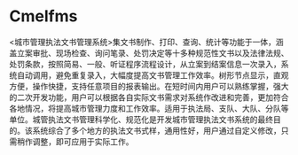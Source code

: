 # Cmelfms
 <城市管理执法文书管理系统>集文书制作、打印、查询、统计等功能于一体，涵盖立案审批、现场检查、询问笔录、处罚决定等十多种规范性文书以及法律法规、处罚条款，按照简易、一般、听证程序流程设计，从立案到结案信息一次录入，系统自动调用，避免重复录入，大幅度提高文书管理工作效率。树形节点显示，直观方便，操作快捷，支持任意项目的报表输出。在短时间内用户可以熟练掌握，强大的二次开发功能，用户可以根据各自实际文书需求对系统作改进和完善，更加符合各地情况，将提高城市管理力度和工作效率。适用于执法局、支队、大队、分队等单位。城管执法文书管理科学化、规范化是开发城市管理执法文书系统的最终目的。该系统综合了多个地方的执法文书式样，通用性好，用户通过自定义修改，只需稍作调整，即可应用于实际工作。
